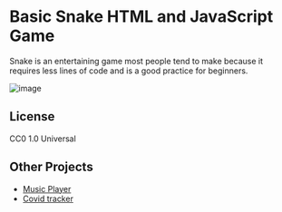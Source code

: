 # Basic Snake HTML and JavaScript Game
Snake is an entertaining game most people tend to make because it requires less lines of code and is a good practice for beginners.

![image](https://user-images.githubusercontent.com/89779009/185734303-074083c4-e1f5-4b5e-ab15-183e512eaf92.png)

## License
CC0 1.0 Universal

## Other Projects
- [Music Player](https://github.com/saiyameh/music-player.git)
- [Covid tracker](https://github.com/saiyameh/corona.git)
